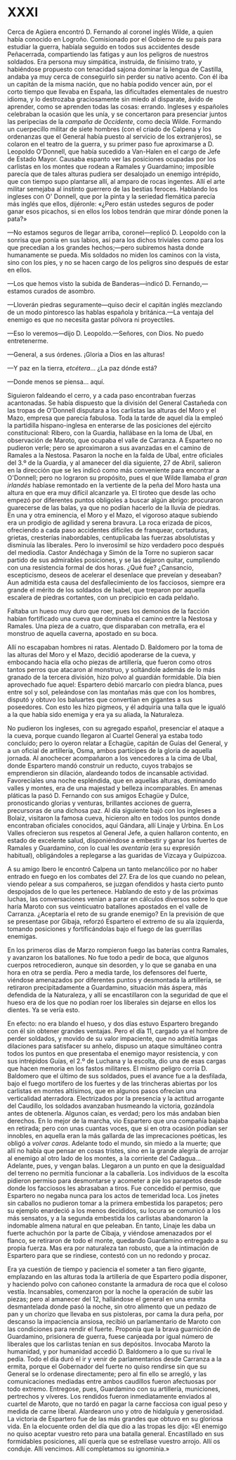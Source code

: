 # XXXI

Cerca de Agüera encontró D. Fernando al coronel inglés Wilde, a quien había
conocido en Logroño. Comisionado por el Gobierno de su país para estudiar la
guerra, habíala seguido en todos sus accidentes desde Peñacerrada, compartiendo
las fatigas y aun los peligros de nuestros soldados. Era persona muy simpática,
instruida, de finísimo trato, y habiéndose propuesto con tenacidad sajona
dominar la lengua de Castilla, andaba ya muy cerca de conseguirlo sin perder su
nativo acento. Con él iba un capitán de la misma nación, que no había podido
vencer aún, por el corto tiempo que llevaba en España, las dificultades
elementales de nuestro idioma, y lo destrozaba graciosamente sin miedo al
disparate, ávido de aprender, como se aprenden todas las cosas: errando.
Ingleses y españoles celebraban la ocasión que les unía, y se concertaron para
presenciar juntos las peripecias de la *campaña de Occidente*, como decía
Wilde. Formando un cuerpecillo militar de siete hombres (con el criado de
Calpena y los ordenanzas que el General había puesto al servicio de los
extranjeros), se colaron en el teatro de la guerra, y su primer paso fue
aproximarse a D. Leopoldo O'Donnell, que había sucedido a Van-Halen en el cargo
de Jefe de Estado Mayor. Causaba espanto ver las posiciones ocupadas por los
carlistas en los montes que rodean a Ramales y Guardamino; imposible parecía
que de tales alturas pudiera ser desalojado un enemigo intrépido, que con
tiempo supo plantarse allí, al amparo de rocas ingentes. Allí el arte militar
semejaba al instinto guerrero de las bestias feroces. Hablando los ingleses con
O' Donnell, que por la pinta y la seriedad flemática parecía más inglés que
ellos, dijéronle: «¿Pero están ustedes seguros de poder ganar esos picachos, si
en ellos los lobos tendrán que mirar dónde ponen la pata?»

—No estamos seguros de llegar arriba, coronel—replicó D. Leopoldo con la
sonrisa que ponía en sus labios, así para los dichos triviales como para los
que precedían a los grandes hechos;—pero subiremos hasta donde humanamente se
pueda. Mis soldados no miden los caminos con la vista, sino con los pies, y no
se hacen cargo de los peligros sino después de estar en ellos.

—Los que hemos visto la subida de Banderas—indicó D. Fernando,—estamos curados
de asombro.

—Lloverán piedras seguramente—quiso decir el capitán inglés mezclando de un
modo pintoresco las hablas española y británica.—La ventaja del enemigo es que
no necesita gastar pólvora ni proyectiles.

—Eso lo veremos—dijo D. Leopoldo.—Señores, con Dios. No puedo entretenerme.

—General, a sus órdenes. ¡Gloria a Dios en las alturas!

—Y paz en la tierra, *etcétera*… ¿La paz dónde está?

—Donde menos se piensa… aquí.

Siguieron faldeando el cerro, y a cada paso encontraban fuerzas acantonadas. Se
había dispuesto que la división del General Castañeda con las tropas de
O'Donnell disputara a los carlistas las alturas del Moro y el Mazo, empresa que
parecía fabulosa. Toda la tarde de aquel día la empleó la partidilla
hispano-inglesa en enterarse de las posiciones del ejército constitucional:
Ribero, con la Guardia, hallábase en la loma de Ubal, en observación de Maroto,
que ocupaba el valle de Carranza. A Espartero no pudieron verle; pero se
aproximaron a sus avanzadas en el camino de Ramales a la Nestosa. Pasaron la
noche en la falda de Ubal, entre oficiales del 3.º de la Guardia, y al amanecer
del día siguiente, 27 de Abril, salieron en la dirección que se les indicó como
más conveniente para encontrar a O'Donnell; pero no lograron su propósito, pues
el que Wilde llamaba *el gran irlandés* habíase remontado en la vertiente de la
peña del Moro hasta una altura en que era muy difícil alcanzarle ya. El tiroteo
que desde las ocho empezó por diferentes puntos obligoles a buscar algún
abrigo: procuraron guarecerse de las balas, ya que no podían hacerlo de la
lluvia de piedras. En una y otra eminencia, el Moro y el Mazo, el vigoroso
ataque subiendo era un prodigio de agilidad y serena bravura. La roca erizada
de picos, ofreciendo a cada paso accidentes difíciles de franquear, cortaduras,
grietas, cresterías inabordables, centuplicaba las fuerzas absolutistas
y disminuía las liberales. Pero lo inverosímil se hizo verdadero poco después
del mediodía. Castor Andéchaga y Simón de la Torre no supieron sacar partido de
sus admirables posiciones, y se las dejaron quitar, cumpliendo con una
resistencia formal de dos horas. ¿Qué fue? ¿Cansancio, escepticismo, deseos de
acelerar el desenlace que preveían y deseaban? Aun admitida esta causa del
desfallecimiento de los facciosos, siempre era grande el mérito de los soldados
de Isabel, que treparon por aquella escalera de piedras cortantes, con un
precipicio en cada peldaño.

Faltaba un hueso muy duro que roer, pues los demonios de la facción habían
fortificado una cueva que dominaba el camino entre la Nestosa y Ramales. Una
pieza de a cuatro, que disparaban con metralla, era el monstruo de aquella
caverna, apostado en su boca.

Allí no escapaban hombres ni ratas. Alentado D. Baldomero por la toma de las
alturas del Moro y el Mazo, decidió apoderarse de la cueva, y embocando hacia
ella ocho piezas de artillería, que fueron como otros tantos perros que
atacaron al monstruo, y soltándole además de lo más granado de la tercera
división, hizo polvo al guardián formidable. Día bien aprovechado fue aquel:
Espartero debió marcarlo con piedra blanca, pues entre sol y sol, peleándose
con las montañas más que con los hombres, disputó y obtuvo los baluartes que
convertían en gigantes a sus poseedores. Con esto les hizo pigmeos, y él
adquiría una talla que le igualó a la que había sido enemiga y era ya su
aliada, la Naturaleza.

No pudieron los ingleses, con su agregado español, presenciar el ataque a la
cueva, porque cuando llegaron al Cuartel General ya estaba todo concluido; pero
lo oyeron relatar a Echagüe, capitán de Guías del General, y a un oficial de
artillería, Osma, ambos partícipes de la gloria de aquella jornada. Al
anochecer acompañaron a los vencedores a la cima de Ubal, donde Espartero mandó
construir un reducto, cuyos trabajos se emprendieron sin dilación, alardeando
todos de incansable actividad. Favorecíales una noche espléndida, que en
aquellas alturas, dominando valles y montes, era de una majestad y belleza
incomparables. En amenas pláticas la pasó D. Fernando con sus amigos Echagüe
y Dulce, pronosticando glorias y venturas, brillantes acciones de guerra,
precursoras de una dichosa paz. Al día siguiente bajó con los ingleses
a Bolaiz, visitaron la famosa cueva, hicieron alto en todos los puntos donde
encontraban oficiales conocidos, aquí Gándara, allí Linaje y Urbina. En Los
Valles ofrecieron sus respetos al General Jefe, a quien hallaron contento, en
estado de excelente salud, disponiéndose a embestir y ganar los fuertes de
Ramales y Guardamino, con lo cual les *aventaría* (era su expresión habitual),
obligándoles a replegarse a las guaridas de Vizcaya y Guipúzcoa.

A su amigo Ibero le encontró Calpena un tanto melancólico por no haber entrado
en fuego en los combates del 27. Era de los que cuando no pelean, viendo pelear
a sus compañeros, se juzgan ofendidos y hasta cierto punto despojados de lo que
les pertenece. Hablando de esto y de las próximas luchas, las conversaciones
venían a parar en cálculos diversos sobre lo que haría Maroto con sus
veinticuatro batallones apostados en el valle de Carranza. ¿Aceptaría el reto
de su grande enemigo? En la previsión de que se presentase por Gibaja, reforzó
Espartero el extremo de su ala izquierda, tomando posiciones y fortificándolas
bajo el fuego de las guerrillas enemigas.

En los primeros días de Marzo rompieron fuego las baterías contra Ramales,
y avanzaron los batallones. No fue todo a pedir de boca, que algunos cuerpos
retrocedieron, aunque sin desorden, y lo que se ganaba en una hora en otra se
perdía. Pero a media tarde, los defensores del fuerte, viéndose amenazados por
diferentes puntos y desmontada la artillería, se retiraron precipitadamente
a Guardamino, situación más áspera, más defendida de la Naturaleza, y allí se
encastillaron con la seguridad de que el hueso era de los que no podían roer
los liberales sin dejarse en ellos los dientes. Ya se vería esto.

En efecto: no era blando el hueso, y dos días estuvo Espartero bregando con él
sin obtener grandes ventajas. Pero el día 11, cargado ya el hombre de perder
soldados, y movido de su valor impaciente, que no admitía largas dilaciones
para satisfacer su anhelo, dispuso un ataque simultáneo contra todos los puntos
en que presentaba el enemigo mayor resistencia, y con sus intrépidos Guías, el
2.º de Luchana y la escolta, dio una de esas cargas que hacen memoria en los
fastos militares. El mismo peligro corría D. Baldomero que el último de sus
soldados, pues el avance fue a la desfilada, bajo el fuego mortífero de los
fuertes y de las trincheras abiertas por los carlistas en montes altísimos, que
en algunos pasos ofrecían una verticalidad aterradora. Electrizados por la
presencia y la actitud arrogante del Caudillo, los soldados avanzaban husmeando
la victoria, gozándola antes de obtenerla. Algunos caían, es verdad; pero los
más andaban bien derechos. En lo mejor de la marcha, vio Espartero que una
compañía bajaba en retirada; pero con unas cuantas voces, que si en otra
ocasión podían ser innobles, en aquella eran la más gallarda de las
imprecaciones poéticas, les obligó a *volver caras*. Adelante todo el mundo,
sin miedo a la muerte; que allí no había que pensar en cosas tristes, sino en
la grande alegría de arrojar al enemigo al otro lado de los montes, a la
corriente del Cadagua… Adelante, pues, y vengan balas. Llegaron a un punto en
que la desigualdad del terreno no permitía funcionar a la caballería. Los
individuos de la escolta pidieron permiso para desmontarse y acometer a pie los
parapetos desde donde los facciosos les abrasaban a tiros. Fue concedido el
permiso, que Espartero no negaba nunca para los actos de temeridad loca. Los
jinetes sin caballos no pudieron tomar a la primera embestida los parapetos;
pero su ejemplo enardeció a los menos decididos, su locura se comunicó a los
más sensatos, y a la segunda embestida los carlistas abandonaron la indomable
almena natural en que peleaban. En tanto, Linaje les daba un fuerte achuchón
por la parte de Cibaja, y viéndose amenazados por el flanco, se retiraron de
todo el monte, quedando Guardamino entregado a su propia fuerza. Mas era por
naturaleza tan robusto, que a la intimación de Espartero para que se rindiese,
contestó con un no redondo y procaz.

Era ya cuestión de tiempo y paciencia el someter a tan fiero gigante,
emplazando en las alturas toda la artillería de que Espartero podía disponer,
y haciendo polvo con cañoneo constante la armadura de roca que el coloso
vestía. Incansables, comenzaron por la noche la operación de subir las piezas;
pero al amanecer del 12, hallándose el general en una ermita desmantelada donde
pasó la noche, sin otro alimento que un pedazo de pan y un chorizo que llevaba
en sus pistoleras, por cama la dura peña, por descanso la impaciencia ansiosa,
recibió un parlamentario de Maroto con las condiciones para rendir el fuerte.
Proponía que la brava guarnición de Guardamino, prisionera de guerra, fuese
canjeada por igual número de liberales que los carlistas tenían en sus
depósitos. Invocaba Maroto la humanidad, y por humanidad accedió D. Baldomero
a lo que su rival le pedía. Todo el día duró el ir y venir de parlamentarios
desde Carranza a la ermita, porque el Gobernador del fuerte no quiso rendirse
sin que su General se lo ordenase directamente; pero al fin ello se arregló,
y las comunicaciones mediadas entre ambos caudillos fueron afectuosas por todo
extremo. Entregose, pues, Guardamino con su artillería, municiones, pertrechos
y víveres. Los rendidos fueron inmediatamente enviados al cuartel de Maroto,
que no tardó en pagar la carne facciosa con igual peso y medida de carne
liberal. Alardearon uno y otro de hidalguía y generosidad. La victoria de
Espartero fue de las más grandes que obtuvo en su gloriosa vida. En la
elocuente orden del día que dio a las tropas les dijo: «El enemigo no quiso
aceptar vuestro reto para una batalla general. Encastillado en sus formidables
posiciones, allí quería que se estrellase vuestro arrojo. Allí os conduje. Allí
vencimos. Allí completamos su ignominia.»
